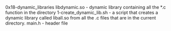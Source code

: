 0x18-dynamic_libraries
libdynamic.so - dynamic library containing all the *.c function in the directory
1-create_dynamic_lib.sh - a script that creates a dynamic library called liball.so from all the .c files that are in the current directory.
main.h - header file
